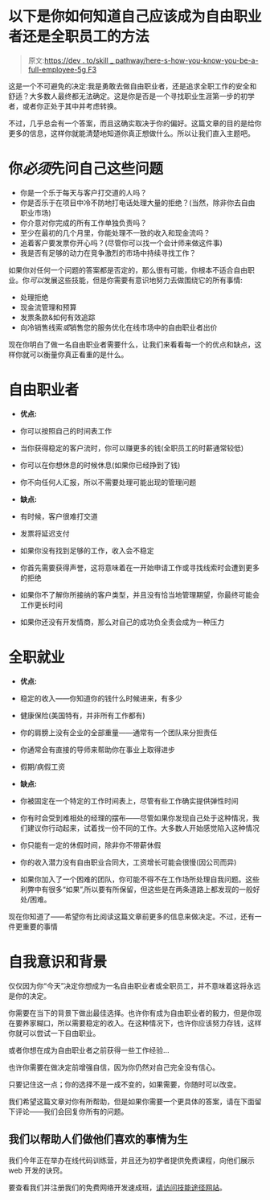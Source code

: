 # 以下是你如何知道自己应该成为自由职业者还是全职员工的方法

> 原文:[https://dev . to/skill _ pathway/here-s-how-you-know-you-be-a-full-employee-5g F3](https://dev.to/skill_pathway/here-s-how-you-know-whether-you-should-be-a-freelancer-or-a-full-time-employee-5gf3)

这是一个不可避免的决定:我是勇敢去做自由职业者，还是追求全职工作的安全和舒适？大多数人最终都无法确定。这是你是否是一个寻找职业生涯第一步的初学者，或者你正处于其中并考虑转换。

不过，几乎总会有一个答案，而且这确实取决于你的偏好。这篇文章的目的是给你更多的信息，这样你就能清楚地知道你真正想做什么。所以让我们直入主题吧。

# [](#you-must-ask-yourself-these-questions-first)你*必须*先问自己这些问题

*   你是一个乐于每天与客户打交道的人吗？
*   你是否乐于在项目中冷不防地打电话处理大量的拒绝？(当然，除非你去自由职业市场)
*   你介意对你完成的所有工作单独负责吗？
*   至少在最初的几个月里，你能处理不一致的收入和现金流吗？
*   追着客户要发票你开心吗？(尽管你可以找一个会计师来做这件事)
*   我是否有足够的动力在竞争激烈的市场中持续寻找工作？

如果你对任何一个问题的答案都是否定的，那么很有可能，你根本不适合自由职业。你*可以*发展这些技能，但是你需要有意识地努力去做围绕它的所有事情:

*   处理拒绝
*   现金流管理和预算
*   发票条款&如何有效追踪
*   向冷销售线索*或*销售您的服务优化在线市场中的自由职业者出价

现在你明白了做一名自由职业者需要什么，让我们来看看每一个的优点和缺点，这样你就可以衡量你真正看重的是什么。

# [](#freelancing)自由职业者

*   **优点:**
*   你可以按照自己的时间表工作
*   当你获得稳定的客户流时，你可以赚更多的钱(全职员工的时薪通常较低)
*   你可以在你想休息的时候休息(如果你已经挣到了钱)
*   你不向任何人汇报，所以不需要处理可能出现的管理问题

*   **缺点:**

*   有时候，客户很难打交道

*   发票将延迟支付

*   如果你没有找到足够的工作，收入会不稳定

*   你首先需要获得声誉，这将意味着在一开始申请工作或寻找线索时会遭到更多的拒绝

*   如果你不了解你所接纳的客户类型，并且没有恰当地管理期望，你最终可能会工作更长时间

*   如果你还没有开发情商，那么对自己的成功负全责会成为一种压力

# [](#fulltime-employment)全职就业

*   **优点:**
*   稳定的收入——你知道你的钱什么时候进来，有多少
*   健康保险(美国特有，并非所有工作都有)
*   你的肩膀上没有企业的全部重量——通常有一个团队来分担责任
*   你通常会有直接的导师来帮助你在事业上取得进步
*   假期/病假工资

*   **缺点:**

*   你被固定在一个特定的工作时间表上，尽管有些工作确实提供弹性时间

*   你有时会受到难相处的经理的摆布——尽管如果你发现自己处于这种情况，我们建议你行动起来，试着找一份不同的工作。大多数人开始感觉陷入这种情况

*   你只能有一定的休假时间，除非你不带薪休假

*   你的收入潜力没有自由职业合同大，工资增长可能会很慢(因公司而异)

*   如果你加入了一个困难的团队，你可能不得不在工作场所处理自我问题。这些利弊中有很多“如果”,所以要有所保留，但这些是在两条道路上都发现的一般好处/困难。

现在你知道了——希望你有比阅读这篇文章前更多的信息来做决定。不过，还有一件更重要的事情

# [](#selfawareness-and-context)自我意识和背景

仅仅因为你“今天”决定你想成为一名自由职业者或全职员工，并不意味着这将永远是你的决定。

你需要在当下的背景下做出最佳选择。也许你有成为自由职业者的毅力，但是你现在要养家糊口，所以需要稳定的收入。在这种情况下，也许你应该努力存钱，这样你就可以尝试一下自由职业。

或者你想在成为自由职业者之前获得一些工作经验...

也许你需要在做决定前增强自信，因为你仍然对自己完全没有信心。

只要记住这一点；你的选择不是一成不变的，如果需要，你随时可以改变。

我们希望这篇文章对你有所帮助，但是如果你需要一个更具体的答案，请在下面留下评论——我们会回复你所有的问题。

## 我们以帮助人们做他们喜欢的事情为生

我们今年正在举办在线代码训练营，并且还为初学者提供免费课程，向他们展示 web 开发的诀窍。

要查看我们并注册我们的免费网络开发速成班，[请访问技能途径网站](https://www.skillpathway.com)。